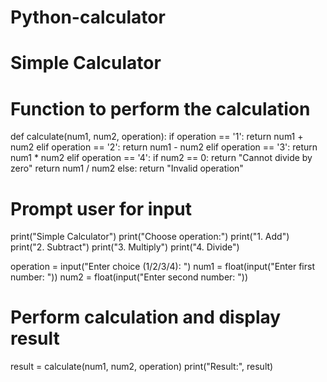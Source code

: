 # Python-calculator
# Simple Calculator

# Function to perform the calculation
def calculate(num1, num2, operation):
    if operation == '1':
        return num1 + num2
    elif operation == '2':
        return num1 - num2
    elif operation == '3':
        return num1 * num2
    elif operation == '4':
        if num2 == 0:
            return "Cannot divide by zero"
        return num1 / num2
    else:
        return "Invalid operation"

# Prompt user for input
print("Simple Calculator")
print("Choose operation:")
print("1. Add")
print("2. Subtract")
print("3. Multiply")
print("4. Divide")

operation = input("Enter choice (1/2/3/4): ")
num1 = float(input("Enter first number: "))
num2 = float(input("Enter second number: "))

# Perform calculation and display result
result = calculate(num1, num2, operation)
print("Result:", result)
